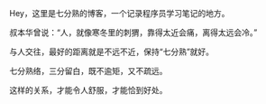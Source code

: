 Hey，这里是七分熟的博客，一个记录程序员学习笔记的地方。

叔本华曾说：“人，就像寒冬里的刺猬，靠得太近会痛，离得太远会冷。”

与人交往，最好的距离就是不远不近，保持“七分熟”就好。

七分熟络，三分留白，既不逾矩，又不疏远。

这样的关系，才能令人舒服，才能恰到好处。
